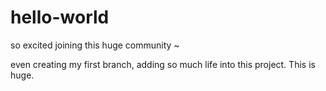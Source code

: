 # hello-world
so excited joining this huge community ~

even creating my first branch, adding so much life into this project. This is huge.
